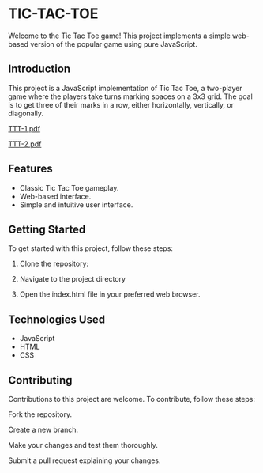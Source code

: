 # TIC-TAC-TOE

Welcome to the Tic Tac Toe game! This project implements a simple web-based version of the popular game using pure JavaScript.

## Introduction
This project is a JavaScript implementation of Tic Tac Toe, a two-player game where the players take turns marking spaces on a 3x3 grid. The goal is to get three of their marks in a row, either horizontally, vertically, or diagonally.

[TTT-1.pdf](https://github.com/juhijoshi-coder/TIC-TAC-TOE/files/11886440/TTT-1.pdf)

[TTT-2.pdf](https://github.com/juhijoshi-coder/TIC-TAC-TOE/files/11886444/TTT-2.pdf)


## Features
- Classic Tic Tac Toe gameplay.
- Web-based interface.
- Simple and intuitive user interface.

## Getting Started

To get started with this project, follow these steps:
1. Clone the repository:
  
2. Navigate to the project directory
   
3. Open the index.html file in your preferred web browser.

## Technologies Used
- JavaScript
- HTML
- CSS

## Contributing

Contributions to this project are welcome. To contribute, follow these steps:

Fork the repository.

Create a new branch.

Make your changes and test them thoroughly.

Submit a pull request explaining your changes.
